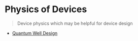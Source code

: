 # Physics of Devices


> Device physics which may be helpful for device design

- [Quantum Well Design](\PhysicsOfDevices\量子阱设计.md)